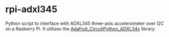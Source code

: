 # rpi-adxl345
Python script to interface with ADXL345 three-axis accelerometer over I2C on a Rasberry Pi. It utilizes the [Adafruit_CircuitPython_ADXL34x](https://github.com/adafruit/Adafruit_CircuitPython_ADXL34x) library.
